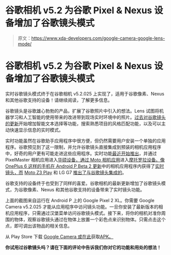 # 谷歌相机 v5.2 为谷歌 Pixel & Nexus 设备增加了谷歌镜头模式

> 原文：<https://www.xda-developers.com/google-camera-google-lens-mode/>

# 谷歌相机 v5.2 为谷歌 Pixel & Nexus 设备增加了谷歌镜头模式

实时谷歌镜头模式终于在谷歌相机 v5.2.025 上实现了，适用于谷歌像素、Nexus 和其他谷歌支持的设备！请继续阅读，了解更多信息。

谷歌镜头是谷歌雄心勃勃的产品，扩展了谷歌照片中引入的想法。Lens 试图将机器学习和人工智能的使用带来的改进带到现场实时环境中的照片。[过去对谷歌镜头的更新](https://www.xda-developers.com/google-lens-camera-new-features/)开始增加智能文本选择等功能，搜索熟悉项目的风格匹配功能，以及可以主动快速显示信息的实时模式。

实时功能虽然在谷歌助手应用程序中很方便，但仍然需要用户安装一个单独的应用程序。谷歌预见到了这一限制，并允许谷歌镜头直接集成到预装的相机应用程序中，好奇的用户更有可能走进这些应用程序。实时功能[最近开始推出](https://www.xda-developers.com/real-time-google-lens-rolling-out/)，并通过 PixelMaster 相机应用进入[华硕设备，通过 Moto 相机应用](https://www.xda-developers.com/asus-pixelmaster-camera-google-lens/)进入[摩托罗拉设备。像 OnePlus 6 这样的手机在 Android P Beta 2 更新](https://www.xda-developers.com/moto-camera-update-google-photos/)中的相机应用程序内获得了[实时镜头，而](https://www.xda-developers.com/oneplus-6-android-p-beta-2-google-lens-face-unlock/) [Moto Z3 Play](https://www.xda-developers.com/moto-z3-play-official-moto-mods-google-lens/) 和 LG G7 [推出了与谷歌镜头集成的](https://www.xda-developers.com/lg-g7-thinq-mini-review-a-great-camera-and-beautiful-design-still-cant-help-lg-stand-out/)。

谷歌支持的设备终于也受到了同样的喜爱。谷歌相机的最新更新增加了谷歌镜头模式，为谷歌像素、Nexus 和其他谷歌支持的设备带来了实时镜头功能。

上面的截图来自运行在 Android P 上的 Google Pixel 2 XL。你需要 Google Camera v5.2.025 才能从应用程序中访问镜头功能。一旦你安装了最新版本的相机应用程序，只需通过汉堡菜单访问谷歌镜头模式。接下来，将你的相机对准你周围的物体，观察谷歌镜头通过在物体上放置一个彩色点来识别物体。只需点击这个点，即可调出该物品的相关信息。

从 Play Store 下载 [Google Camera 或在此](https://play.google.com/store/apps/details?id=com.google.android.GoogleCamera&hl=en&gl=us&rdid=com.google.android.GoogleCamera)获取[APK。](https://www.apkmirror.com/apk/google-inc/camera/camera-5-2-025-198487658-release/)

**你试用过谷歌镜头吗？请在下面的评论中告诉我们你对它的功能和用处的想法！**